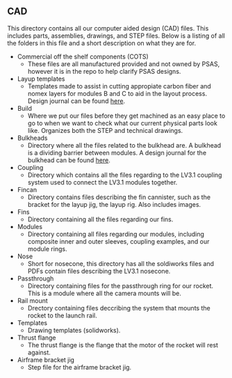 ## CAD
This directory contains all our computer aided design (CAD) files. This includes parts, assemblies, drawings, and STEP files. Below is a listing of all the folders in this file and a short description on what they are for. 

* Commercial off the shelf components (COTS)
  - These files are all manufactured provided and not owned by PSAS, however it is in the repo to help clarify PSAS designs.
* Layup templates
  - Templates made to assist in cutting appropiate carbon fiber and nomex layers for modules B and C to aid in the layout process. Design journal can be found [here](https://docs.google.com/document/d/1Os_mgdvX-xlpNA5_TTuyKTH5s2XwF5QlSnMKPRlPtjE/edit?usp=sharing).
* Build
  - Where we put our files before they get machined as an easy place to go to when we want to check what our current physical parts look like. Organizes both the STEP and technical drawings. 
* Bulkheads
  - Directory where all the files related to the bulkhead are. A bulkhead is a dividing barrier between modules. A design journal for the bulkhead can be found [here](https://docs.google.com/document/d/1OEyzK1N2RJoIQbxRXQRS35BUAtLPPHPcPFbIrotuAhM/edit?usp=sharing).
* Coupling
  - Directory which contains all the files regarding to the LV3.1 coupling system used to connect the LV3.1 modules together.
* Fincan
  - Directory contains files describing the fin cannister, such as the bracket for the layup jig, the layup rig. Also includes images. 
* Fins
  - Directory containing all the files regarding our fins.
* Modules
  - Directory containing all files regarding our modules, including composite inner and outer sleeves, coupling examples, and our module rings.
* Nose
  - Short for nosecone, this directory has all the soldiworks files and PDFs contain files describing the LV3.1 nosecone. 
* Passthrough
  - Directory containing files for the passthrough ring for our rocket. This is a module where all the camera mounts will be.
* Rail mount
  - Drectory containing files deccribing the system that mounts the rocket to the launch rail.
* Templates
  - Drawing templates (solidworks).
* Thrust flange
  - The thrust flange is the flange that the motor of the rocket will rest against. 
* Airframe bracket jig
  - Step file for the airframe bracket jig.
